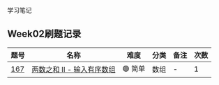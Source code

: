 学习笔记



## Week02刷题记录


| 题号                                                                                                                  | 名称                                                                            | 难度     | 分类         | 备注   | 次数    |
| ------------------------------------------------------------------------------------------------------------------- | ----------------------------------------------------------------------------- | ------ | ---------- | ---- | ---- |
| [167](https://leetcode-cn.com/problems/two-sum-ii-input-array-is-sorted/submissions/) | [两数之和 II - 输入有序数组](https://leetcode-cn.com/problems/two-sum-ii-input-array-is-sorted/submissions/) | 🟢 简单  | 数组  | -   |  1  |
